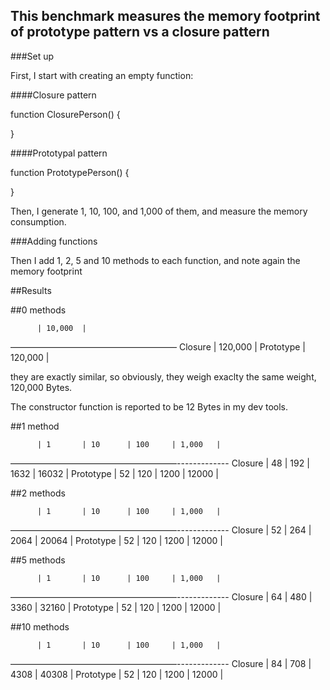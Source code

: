 This benchmark measures the memory footprint of prototype pattern vs a closure pattern
-------------------

###Set up

First, I start with creating an empty function:

####Closure pattern

function ClosurePerson() {

}

####Prototypal pattern

function PrototypePerson() {

}

Then, I generate 1, 10, 100, and 1,000 of them, and measure the memory consumption.

###Adding functions

Then I add 1, 2, 5 and 10 methods to each function, and note again the memory footprint

##Results

##0 methods


          | 10,000  |
––––––––––––––––––––––––––––––––––––––
Closure   | 120,000 |
Prototype | 120,000 |


they are exactly similar, so obviously, they weigh exaclty the same weight, 120,000 Bytes.

The constructor function is reported to be 12 Bytes in my dev tools.

##1 method

          | 1       | 10      | 100     | 1,000   |
––––––––––––––––––––––––––––––––––––––-------------
Closure   | 48      | 192     | 1632    | 16032   |
Prototype | 52      | 120     | 1200    | 12000   |

##2 methods

          | 1       | 10      | 100     | 1,000   |
––––––––––––––––––––––––––––––––––––––-------------
Closure   | 52      | 264     | 2064    | 20064   |
Prototype | 52      | 120     | 1200    | 12000   |

##5 methods

          | 1       | 10      | 100     | 1,000   |
––––––––––––––––––––––––––––––––––––––-------------
Closure   | 64      | 480     | 3360    | 32160   |
Prototype | 52      | 120     | 1200    | 12000   |

##10 methods

          | 1       | 10      | 100     | 1,000   |
––––––––––––––––––––––––––––––––––––––-------------
Closure   | 84      | 708     | 4308    | 40308   |
Prototype | 52      | 120     | 1200    | 12000   |